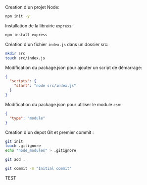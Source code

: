 Creation d'un projet Node:

```bash
npm init -y
```

Installation de la librairie `express`:

```bash
npm install express
```

Création d'un fichier `index.js` dans un dossier src:

```bash
mkdir src
touch src/index.js
```

Modification du package.json pour ajouter un script de démarrage:

```json
{
  "scripts": {
    "start": "node src/index.js"
  }
}
```

Modification du package.json pour utiliser le module `esm`:

```json
{
  "type": "module"
}
```

Creation d'un depot Git et premier commit :

```sh
git init
touch .gitignore
echo "node_modules" > .gitignore

git add .

git commit -m "Initial commit"
```

TEST